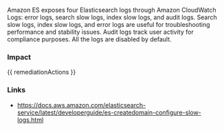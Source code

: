 
Amazon ES exposes four Elasticsearch logs through Amazon CloudWatch Logs: error logs, search slow logs, index slow logs, and audit logs.
Search slow logs, index slow logs, and error logs are useful for troubleshooting performance and stability issues.
Audit logs track user activity for compliance purposes.
All the logs are disabled by default.


### Impact
<!-- Add Impact here -->

<!-- DO NOT CHANGE -->
{{ remediationActions }}

### Links
- https://docs.aws.amazon.com/elasticsearch-service/latest/developerguide/es-createdomain-configure-slow-logs.html


